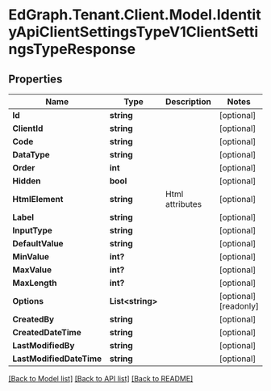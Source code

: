 # EdGraph.Tenant.Client.Model.IdentityApiClientSettingsTypeV1ClientSettingsTypeResponse

## Properties

Name | Type | Description | Notes
------------ | ------------- | ------------- | -------------
**Id** | **string** |  | [optional] 
**ClientId** | **string** |  | [optional] 
**Code** | **string** |  | [optional] 
**DataType** | **string** |  | [optional] 
**Order** | **int** |  | [optional] 
**Hidden** | **bool** |  | [optional] 
**HtmlElement** | **string** | Html attributes | [optional] 
**Label** | **string** |  | [optional] 
**InputType** | **string** |  | [optional] 
**DefaultValue** | **string** |  | [optional] 
**MinValue** | **int?** |  | [optional] 
**MaxValue** | **int?** |  | [optional] 
**MaxLength** | **int?** |  | [optional] 
**Options** | **List&lt;string&gt;** |  | [optional] [readonly] 
**CreatedBy** | **string** |  | [optional] 
**CreatedDateTime** | **string** |  | [optional] 
**LastModifiedBy** | **string** |  | [optional] 
**LastModifiedDateTime** | **string** |  | [optional] 

[[Back to Model list]](../README.md#documentation-for-models) [[Back to API list]](../README.md#documentation-for-api-endpoints) [[Back to README]](../README.md)


